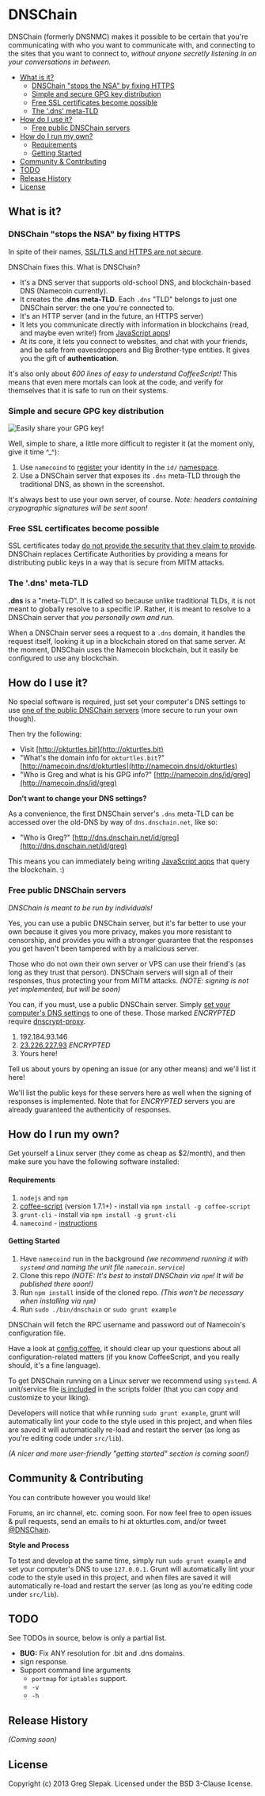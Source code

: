 # DNSChain
<!-- # DNSChain [![Build Status](https://secure.travis-ci.org/okTurtles/dnschain.png?branch=master)](http://travis-ci.org/okTurtles/dnschain) -->

DNSChain (formerly DNSNMC) makes it possible to be certain that you're communicating with who you want to communicate with, and connecting to the sites that you want to connect to, *without anyone secretly listening in on your conversations in between.*

- [What is it?](#What)
    - [DNSChain "stops the NSA" by fixing HTTPS](#DNSChain)
    - [Simple and secure GPG key distribution](#GPG)
    - [Free SSL certificates become possible](#Free)
    - [The '.dns' meta-TLD](#metaTLD)
- [How do I use it?](#Use)
    - [Free public DNSChain servers](#Free)
- [How do I run my own?](#Run)
    - [Requirements](#Requirements)
    - [Getting Started](#Getting)
- [Community & Contributing](#Community)
- [TODO](#TODO)
- [Release History](#Release)
- [License](#License)

## What is it?<a name="What"/>

### DNSChain "stops the NSA" by fixing HTTPS<a name="DNSChain"/>

In spite of their names, [SSL/TLS and HTTPS are not secure](http://okturtles.com/other/dnsnmc_okturtles_overview.pdf).

DNSChain fixes this. What is DNSChain?

- It's a DNS server that supports old-school DNS, and blockchain-based DNS (Namecoin currently).
- It creates the __.dns meta-TLD__. Each `.dns` "TLD" belongs to just one DNSChain server: the one you're connected to.
- It's an HTTP server (and in the future, an HTTPS server)
- It lets you communicate directly with information in blockchains (read, and maybe even write!) from [JavaScript apps](http://okturtles.com)!
- At its core, it lets you connect to websites, and chat with your friends, and be safe from eavesdroppers and Big Brother-type entities. It gives you the gift of **authentication**.

It's also only about *600 lines of easy to understand CoffeeScript!* This means that even mere mortals can look at the code, and verify for themselves that it is safe to run on their systems.

### Simple and secure GPG key distribution<a name="GPG"/>

![Easily share your GPG key!](https://www.taoeffect.com/includes/images/twitter-gpg-s.jpg)

Well, simple to share, a little more difficult to register it (at the moment only, give it time ^_^):

1. Use `namecoind` to [register](https://github.com/namecoin/wiki/wiki/Register-and-Configure-.bit-Domains) your identity in the `id/` [namespace](https://github.com/namecoin/wiki/wiki/Identity).
2. Use a DNSChain server that exposes its `.dns` meta-TLD through the traditional DNS, as shown in the screenshot.

It's always best to use your own server, of course. _Note: headers containing crypographic signatures will be sent soon!_

### Free SSL certificates become possible<a name="Free"/>

SSL certificates today [do not provide the security that they claim to provide](http://okturtles.com/other/dnsnmc_okturtles_overview.pdf). DNSChain replaces Certificate Authorities by providing a means for distributing public keys in a way that is secure from MITM attacks.

### The '.dns' meta-TLD<a name="metaTLD"/>

__.dns__ is a "meta-TLD". It is called so because unlike traditional TLDs, it is not meant to globally resolve to a specific IP. Rather, it is meant to resolve to a DNSChain server that *_you personally own and run_*.

When a DNSChain server sees a request to a `.dns` domain, it handles the request itself, looking it up in a blockchain stored on that same server. At the moment, DNSChain uses the Namecoin blockchain, but it easily be configured to use any blockchain.

## How do I use it?<a name="Use"/>

No special software is required, just set your computer's DNS settings to use [one of the public DNSChain servers](#servers) (more secure to run your own though).

Then try the following:

- Visit [http://okturtles.bit](http://okturtles.bit)
- "What's the domain info for `okturtles.bit`?" [http://namecoin.dns/d/okturtles](http://namecoin.dns/d/okturtles)
- "Who is Greg and what is his GPG info?" [http://namecoin.dns/id/greg](http://namecoin.dns/id/greg)

__Don't want to change your DNS settings?__

As a convenience, the first DNSChain server's `.dns` meta-TLD can be accessed over the old-DNS by way of `dns.dnschain.net`, like so:

- "Who is Greg?" [http://dns.dnschain.net/id/greg](http://dns.dnschain.net/id/greg)

This means you can immediately being writing [JavaScript apps](http://okturtles.com) that query the blockchain. :)

### Free public DNSChain servers<a name="Free"/>

*DNSChain is meant to be run by individuals!*

Yes, you can use a public DNSChain server, but it's far better to use your own because it gives you more privacy, makes you more resistant to censorship, and provides you with a stronger guarantee that the responses you get haven't been tampered with by a malicious server.

Those who do not own their own server or VPS can use their friend's (as long as they trust that person). DNSChain servers will sign all of their responses, thus protecting your from MITM attacks. *(NOTE: signing is not yet implemented, but will be soon)*

You can, if you must, use a public DNSChain server. Simply [set your computer's DNS settings](https://startpage.com/do/search?q=how+to+change+DNS+settings) to one of these. Those marked *ENCRYPTED* require [dnscrypt-proxy](https://github.com/jedisct1/dnscrypt-proxy).

1. 192.184.93.146
2. [23.226.227.93](https://gist.github.com/taoeffect/8855230) *ENCRYPTED*
3. Yours here!

Tell us about yours by opening an issue (or any other means) and we'll list it here!

We'll list the public keys for these servers here as well when the signing of responses is implemented. Note that for *ENCRYPTED* servers you are already guaranteed the authenticity of responses.

## How do I run my own?<a name="Run"/>

Get yourself a Linux server (they come as cheap as $2/month), and then make sure you have the following software installed:

#### Requirements<a name="Requirements"/>

1. `nodejs` and `npm`
2. [coffee-script](https://github.com/jashkenas/coffee-script) (version 1.7.1+) - install via `npm install -g coffee-script`
3. `grunt-cli` - install via `npm install -g grunt-cli`
4. `namecoind` - [instructions](https://github.com/namecoin/wiki/wiki/Install-and-Configure-Namecoin)

#### Getting Started<a name="Getting"/>

1. Have `namecoind` run in the background _(we recommend running it with `systemd` and naming the unit file `namecoin.service`)_
2. Clone this repo _(NOTE: It's best to install DNSChain via `npm`! It will be published there soon!)_
3. Run `npm install` inside of the cloned repo. _(This won't be necessary when installing via `npm`)_
4. Run `sudo ./bin/dnschain` or `sudo grunt example`

DNSChain will fetch the RPC username and password out of Namecoin's configuration file.

Have a look at [config.coffee](src/lib/config.coffee), it should clear up your questions about all configuration-related matters (if you know CoffeeScript, and you really should, it's a fine language).

To get DNSChain running on a Linux server we recommend using `systemd`. A unit/service file [is included](scripts/dnschain.service) in the scripts folder (that you can copy and customize to your liking).

Developers will notice that while running `sudo grunt example`, grunt will automatically lint your code to the style used in this project, and when files are saved it will automatically re-load and restart the server (as long as you're editing code under `src/lib`).

_(A nicer and more user-friendly "getting started" section is coming soon!)_

## Community & Contributing<a name="Community"/>

You can contribute however you would like!

Forums, an irc channel, etc. coming soon. For now feel free to open issues & pull requests, send an emails to hi at okturtles.com, and/or tweet [@DNSChain](https://twitter.com/dnschain).

__Style and Process__

To test and develop at the same time, simply run `sudo grunt example` and set your computer's DNS to use `127.0.0.1`. Grunt will automatically lint your code to the style used in this project, and when files are saved it will automatically re-load and restart the server (as long as you're editing code under `src/lib`).

## TODO<a name="TODO"/>

See TODOs in source, below is only a partial list.

- __BUG:__ Fix ANY resolution for .bit and .dns domains.
- sign response.
- Support command line arguments
    - `portmap` for `iptables` support.
    - `-v`
    - `-h`

## Release History<a name="Release"/>

_(Coming soon)_

## License<a name="License"/>

Copyright (c) 2013 Greg Slepak. Licensed under the BSD 3-Clause license.
